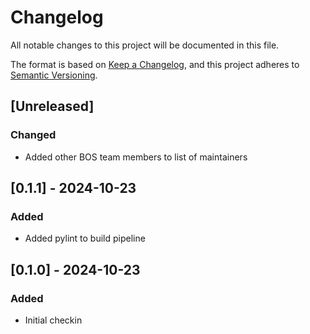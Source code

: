 # Changelog

All notable changes to this project will be documented in this file.

The format is based on [Keep a Changelog](https://keepachangelog.com/en/1.0.0/),
and this project adheres to [Semantic Versioning](https://semver.org/spec/v2.0.0.html).

## [Unreleased]

### Changed
- Added other BOS team members to list of maintainers

## [0.1.1] - 2024-10-23

### Added
- Added pylint to build pipeline

## [0.1.0] - 2024-10-23

### Added
- Initial checkin
